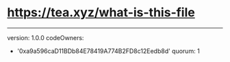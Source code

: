 # https://tea.xyz/what-is-this-file
---
version: 1.0.0
codeOwners:
  - '0xa9a596caD11BDb84E78419A774B2FD8c12Eedb8d'
quorum: 1


